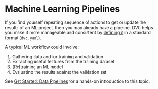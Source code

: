 # Machine Learning Pipelines

If you find yourself repeating sequence of actions to get or update the results
of an ML project, then you may already have a pipeline. DVC helps you make it
more manageable and consistent by [defining it] in a standard format
(`dvc.yaml`).

A typical ML workflow could involve:

1. Gathering data and for training and validation
2. Extracting useful features from the training dataset
3. (Re)training an ML model
4. Evaluating the results against the validation set

See [Get Started: Data Pipelines](/doc/start/data-management/data-pipelines) for
a hands-on introduction to this topic.

[defining it]: /doc/user-guide/machine-learning-pipelines/defining-pipelines
